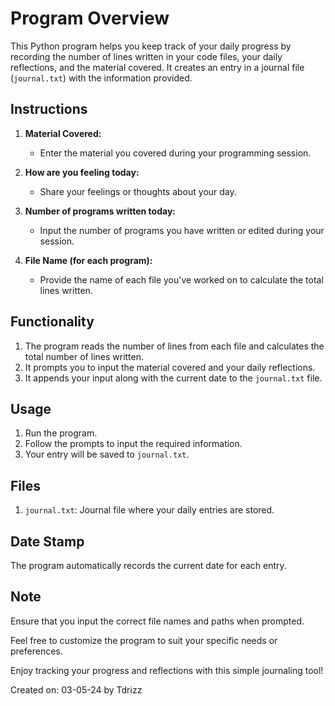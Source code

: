 # Program Overview

This Python program helps you keep track of your daily progress by recording the number of lines written in your code files, your daily reflections, and the material covered. It creates an entry in a journal file (`journal.txt`) with the information provided.

## Instructions

1. **Material Covered:**
   - Enter the material you covered during your programming session.

2. **How are you feeling today:**
   - Share your feelings or thoughts about your day.

3. **Number of programs written today:**
   - Input the number of programs you have written or edited during your session.

4. **File Name (for each program):**
   - Provide the name of each file you've worked on to calculate the total lines written.

## Functionality

1. The program reads the number of lines from each file and calculates the total number of lines written.
2. It prompts you to input the material covered and your daily reflections.
3. It appends your input along with the current date to the `journal.txt` file.

## Usage

1. Run the program.
2. Follow the prompts to input the required information.
3. Your entry will be saved to `journal.txt`.

## Files

1. `journal.txt`: Journal file where your daily entries are stored.

## Date Stamp

The program automatically records the current date for each entry.

## Note

Ensure that you input the correct file names and paths when prompted.

Feel free to customize the program to suit your specific needs or preferences.

Enjoy tracking your progress and reflections with this simple journaling tool!

Created on: 03-05-24 by Tdrizz
